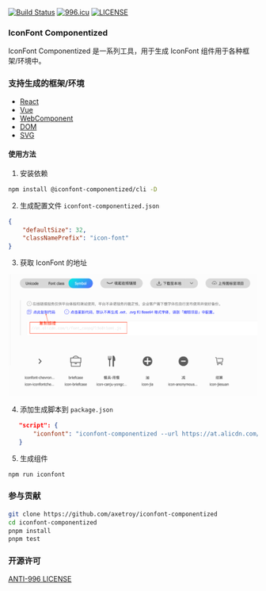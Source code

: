 [![Build Status](https://github.com/axetroy/iconfont-componentized/workflows/build/badge.svg)](https://github.com/axetroy/iconfont-componentized/actions)
[![996.icu](https://img.shields.io/badge/link-996.icu-red.svg)](https://996.icu)
[![LICENSE](https://img.shields.io/badge/license-Anti%20996-blue.svg)](https://github.com/996icu/996.ICU/blob/master/LICENSE)

### IconFont Componentized

IconFont Componentized 是一系列工具，用于生成 IconFont 组件用于各种框架/环境中。

### 支持生成的框架/环境

-   [React](packages/gen-react/__tests__/output.spec.1/)
-   [Vue](packages/gen-vue/__tests__/output.spec.1/)
-   [WebComponent](packages/gen-web-component/__tests__/output.spec.1/)
-   [DOM](packages/gen-dom/__tests__/output.spec.1/)
-   [SVG](packages/gen-svg/__tests__/output.spec.1/)

#### 使用方法

1. 安装依赖

```bash
npm install @iconfont-componentized/cli -D
```

2. 生成配置文件 `iconfont-componentized.json`

```json
{
    "defaultSize": 32,
    "classNamePrefix": "icon-font"
}
```

3. 获取 IconFont 的地址

![img](assets/1.png)

4. 添加生成脚本到 `package.json`

```json
   "script": {
       "iconfont": "iconfont-componentized --url https://at.alicdn.com/t/font_caopq7l9o8t1emi.js --config iconfont-componentized.json"
   }
```

5. 生成组件

```bash
npm run iconfont
```

### 参与贡献

```bash
git clone https://github.com/axetroy/iconfont-componentized
cd iconfont-componentized
pnpm install
pnpm test
```

### 开源许可

[ANTI-996 LICENSE](LICENSE)
